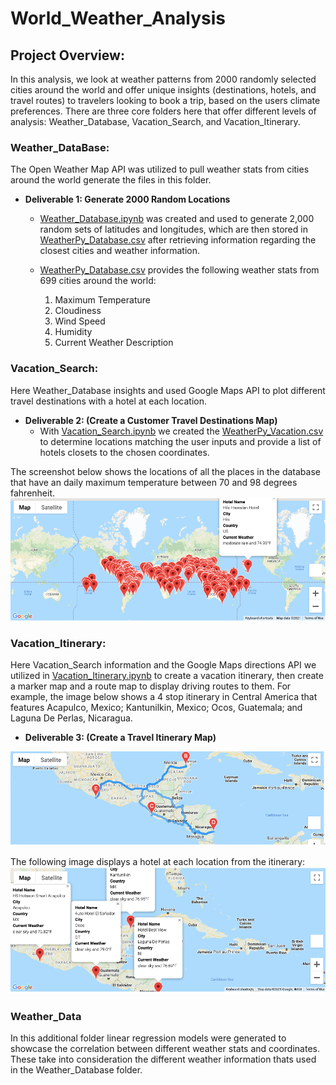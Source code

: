 # World_Weather_Analysis

## Project Overview:
In this analysis, we look at weather patterns from 2000 randomly selected cities around the world and offer unique insights (destinations, hotels, and travel routes) to travelers looking to book a trip, based on the users climate preferences. There are three core folders here that offer different levels of analysis: Weather_Database, Vacation_Search, and Vacation_Itinerary.

### Weather_DataBase:
The Open Weather Map API was utilized to pull weather stats from cities around the world generate the files in this folder. 

- **Deliverable 1: Generate 2000 Random Locations** 
    - [Weather_Database.ipynb](Weather_Database.ipynb) was created and used to generate 2,000 random sets of latitudes and longitudes, which are then stored in [WeatherPy_Database.csv](Weather_Database/WeatherPy_Database.csv) after retrieving information regarding the closest cities and weather information.

    - [WeatherPy_Database.csv](Weather_Database/WeatherPy_Database.csv) provides the following weather stats from 699 cities around the world:
        1. Maximum Temperature
        2. Cloudiness
        3. Wind Speed
        4. Humidity
        5. Current Weather Description

### Vacation_Search: 
Here Weather_Database insights and used Google Maps API to plot different travel destinations with a hotel at each location.

- **Deliverable 2: (Create a Customer Travel Destinations Map)**
   - With [Vacation_Search.ipynb](Vacation_Search.ipynb) we created the [WeatherPy_Vacation.csv](Vacation_Search/WeatherPy_Vacation.csv) to determine locations matching the user inputs and provide a list of hotels closets to the chosen coordinates. 

The screenshot below shows the locations of all the places in the database that have an daily maximum temperature between 70 and 98 degrees fahrenheit.
![WeatherPy_vacation_map](https://github.com/Jflux05/World_Weather_Analysis/blob/1b011834b9d845a68c46fa44ea2ce5d15b52ce82/Vacation_Search/WeatherPy_vacation_map.png)

### Vacation_Itinerary: 
Here  Vacation_Search information and the Google Maps directions API we utilized in [Vacation_Itinerary.ipynb](Vacation_Itinerary.ipynb) to create a vacation itinerary, then create a marker map and a route map to display driving routes to them. For example, the image below shows a 4 stop itinerary in Central America that features Acapulco, Mexico; Kantunilkin, Mexico; Ocos, Guatemala; and Laguna De Perlas, Nicaragua.

- **Deliverable 3: (Create a Travel Itinerary Map)** 

![WeatherPy_Travel_Vacation_Map](https://github.com/Jflux05/World_Weather_Analysis/blob/cb017a705c96db37cbed636033c04302b6de91b9/Vacation_Itinerary/WeatherPy_travel_map.png)

The following image displays a hotel at each location from the itinerary:
![WeatehrPY_Travel_Map_Markers](https://github.com/Jflux05/World_Weather_Analysis/blob/cb017a705c96db37cbed636033c04302b6de91b9/Vacation_Itinerary/WeatherPy_travel_map_markers.png)

  
### Weather_Data
In this additional folder linear regression models were generated to showcase the correlation between different weather stats and coordinates. These take into consideration the different weather information thats used in the Weather_Database folder. 
